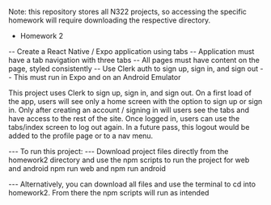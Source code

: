 Note: this repository stores all N322 projects, so accessing the specific homework will require downloading the respective directory.

- Homework 2

-- Create a React Native / Expo application using tabs
-- Application must have a tab navigation with three tabs
-- All pages must have content on the page, styled consistently
-- Use Clerk auth to sign up, sign in, and sign out
-- This must run in Expo and on an Android Emulator

This project uses Clerk to sign up, sign in, and sign out. On a first load of the app, users will see only a home screen with the option to sign up or sign in. Only after creating an account / signing in will users see the tabs and have access to the rest of the site. Once logged in, users can use the tabs/index screen to log out again. In a future pass, this logout would be added to the profile page or to a nav menu.

--- To run this project:
--- Download project files directly from the homework2 directory and use the npm scripts to run the project for web and android
npm run web
and
npm run android

--- Alternatively, you can download all files and use the terminal to cd into homework2. From there the npm scripts will run as intended
